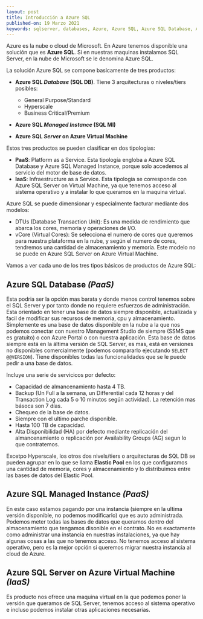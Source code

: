 ```yaml
---
layout: post
title: Introducción a Azure SQL
published-on: 19 Marzo 2021
keywords: sqlserver, databases, Azure, Azure SQL, Azure SQL Database, Azure SQL Managed Instance, Azure SQL Server, Virtual Machine, PaaS, IaaS
---
```



Azure es la nube o cloud de Microsoft. En Azure tenemos disponible una solución que es **Azure SQL**. Si en nuestras maquinas instalamos SQL Server, en la nube de Microsoft se le denomina Azure SQL.

La solución Azure SQL se compone basicamente de tres productos:

- **Azure SQL *Database* (SQL DB)**. Tiene 3 arquitecturas o niveles/tiers posibles:
    - General Purpose/Standard
    - Hyperscale
    - Business Critical/Premium
    
- **Azure SQL *Managed Instance* (SQL MI)**
- **Azure SQL *Server* on Azure Virtual Machine**

Estos tres productos se pueden clasificar en dos tipologias:
 
- **PaaS**: Platform as a Service. Esta tipología engloba a Azure SQL Database y Azure SQL Managed Instance, porque solo accedemos al servicio del motor de base de datos.
- **IaaS**: Infraestructure as a Service. Esta tipología se corresponde con Azure SQL Server on Virtual Machine, ya que tenemos acceso al sistema operativo y a instalar lo que queramos en la maquina virtual.

Azure SQL se puede dimensionar y especialmente facturar mediante dos modelos:

- DTUs (Database Transaction Unit): Es una medida de rendimiento que abarca los cores, memoria y operaciones de I/O.
- vCore (Virtual Cores): Se selecciona el numero de cores que queremos para nuestra plataforma en la nube, y según el numero de cores, tendremos una cantidad de almacenamiento y memoria. Este modelo no se puede en Azure SQL Server on Azure Virtual Machine.

Vamos a ver cada uno de los tres tipos básicos de productos de Azure SQL:

## Azure SQL Database *(PaaS)*

Esta podria ser la opción mas barata y donde menos control tenemos sobre el SQL Server y por tanto donde no requiere esfuerzos de administración. Esta orientado en tener una base de datos siempre disponible, actualizada y facil de modificar sus recursos de memoria, cpu y almacenamiento.
Simplemente es una base de datos disponible en la nube a la que nos podemos conectar con nuestro Management Studio de siempre (SSMS que es gratuito) o con Azure Portal o con nuestra aplicación.
Esta base de datos siempre está en la áltima versión de SQL Server, es mas, está en versiones no disponibles comercialmente (podemos compararlo ejecutando `SELECT @@VERSION`). Tiene disponibles todas las funcionalidades que se le puede pedir a una base de datos.

Incluye una serie de servicicos por defecto:
- Capacidad de almancenamiento hasta 4 TB.
- Backup (Un Full a la semana, un Differential cada 12 horas y del Transaction Log cada 5 o 10 minutos según actividad). La retención mas básoca son 7 días.
- Chequeo de la base de datos.
- Siempre con el ultimo parche disponible.
- Hasta 100 TB de capacidad.
- Alta Disponibilidad (HA) por defecto mediante replicación del almancenamiento o replicación por Availability Groups (AG) segun lo que contratemos.

Excetpo Hyperscale, los otros dos nivels/tiers o arquitecturas de SQL DB se pueden agrupar en lo que se llama **Elastic Pool** en los que configuramos una cantidad de memoria, cores y almacenamiento y lo distribuimos entre las bases de datos del Elastic Pool. 

## Azure SQL Managed Instance *(PaaS)*

En este caso estamos pagando por una instancia (siempre en la ultima versión disponible, no podemos modificarlo) que es auto administrada. Podemos meter todas las bases de datos que queramos dentro del almacenamiento que tengamos disonible en el contrato. No es exactamente como administrar una instancia en nuestras instalaciones, ya que hay algunas cosas a las que no tenemos acceso. No tenemos acceso al sistema operativo, pero es la mejor opción si queremos migrar nuestra instancia al cloud de Azure.


## Azure SQL Server on Azure Virtual Machine *(IaaS)*

Es producto nos ofrece una maquina virtual en la que podemos poner la versión que queramos de SQL Server, tenemos acceso al sistema operativo e incluso podemos instalar otras aplicaciones necesarias.


